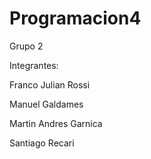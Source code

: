 # Programacion4
Grupo 2

Integrantes:

Franco Julian Rossi

Manuel Galdames

Martin Andres Garnica

Santiago Recari
